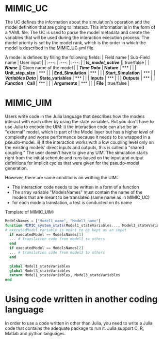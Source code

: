 # MIMIC_UC
The UC defines the information about the simulation's operation and the model definition that are going to interact. This information is in the form of a YAML file. The UC is used to parse the model metadata and create the variables that will be used during the interaction execution process. The model priority is set by the model rank, which is the order in which the model is described in the MIMIC_UC.yml file.

A model is defined by filling the following fields:
|  Field name | Sub-Field name | User input |
| :---: | :---: | :---: |
| ***Is_model_active***   ||  true/false | 
| ***Name***        ||  Given name of the model | 
| ***Time Data***   | **Nature** | *** | 
|     | **Unit_step_size** | *** | 
|     | **End_Simulation** | *** | 
|     | **Start_Simulation** | *** | 
| ***Variables Data***   | **State_variables** | *** | 
|    | **Inputs** | *** | 
|    | **Outputs** | *** | 
| ***Function***   | **Call** | *** | 
|    | **Arguments** | *** | 
|    | **File** | true/false | 

# MIMIC_UIM
Users write code in the Julia language that describes how the models interact with each other by using the state variables. But you don't have to use Julia to encode the UIM: i) the interaction code can also be an "external" model, which is part of the Model layer but has a higher level of complexity and worse performance because it needs to be wrapped in a pseudo-model. ii) If the interaction works with a low coupling level only on the existing models' direct inputs and outputs, this is called a "shared coupling." The user doesn't have to give any UIM. The simulation starts right from the initial schedule and runs based on the input and output definitions for implicit cycles that were given for the pseudo-model generation. 

However, there are some conditions on writting the UIM:
- The interaction code needs to be written in a form of a function 
- The array variable "ModelsNames" must contain the name of the models that are meant to be translated (same name as in MIMIC_UC)
- for each modela translation, a test is conducted on its name 

Template of MIMIC_UIM:
``` Julia
ModelsNames = ["Model1_name", "Model3_name"] 
function MIMIC_system_stats(Model1_stateVariables..., Model3_stateVariables..., executedModel)
# executedModel variable is meant to be kept as an input
  if executedModel == ModelsNames[1]
  ... # translation code from model1 to others
  end
  if executedModel == ModelsNames[2]
  ... # translation code from model3 to others
  end
  
  global Model1_stateVariables
  global Model3_stateVariables
  return Model1_stateVariables, Model3_stateVariables
end
```


# Using code written in another coding language
In order to use a code written in other than Julia, you need to write a Julia code that contains the adequate package to run it. Julia support C, R, Matlab and python languages. 
